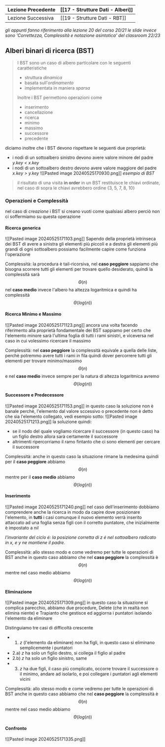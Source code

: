 | Lezione Precedente | [[17 - Strutture Dati - Alberi]] |
| ------------------ | -------------------------------- |
| Lezione Successiva | [[19 - Strutture Dati - RBT]]    |
_gli appunti fanno riferimento alla lezione 20 del corso 20/21 le slide invece sono 'Correttezza, Complessità e notazione asintotica' del classroom 22/23_

## Alberi binari di ricerca (BST)
>I BST sono un caso di albero particolare con le seguenti caratteristiche
>- struttura *dinamica*
>- basata sull'*ordinamento*
>- implementata in maniera *sparsa* 
>
>Inoltre i BST permettono operazioni come
>- inserimento
>- cancellazione
>- ricerca
>- minimo
>- massimo
>- successore
>- precedente

diciamo inoltre che i BST devono rispettare le seguenti due proprietà:
- i nodi di un sottoalbero sinistro devono avere valore minore del padre *y.key < x.key*
- i nodi di un sottoalbero destro devono avere valore maggiore del padre *x.key > y.key*
![[Pasted image 20240525170930.png]]
*esempio di BST*

>il risultato di una visita **in order** in un BST restituisce le chiavi ordinate, nel caso di sopra le chiavi avrebbero ordine {3, 5, 7, 8, 10}
 
### Operazioni e Complessità
nel caso di *creazione* i BST si creano vuoti come qualsiasi albero perciò non ci soffermiamo su questa operazione

#### Ricerca generica
![[Pasted image 20240525171103.png]]
Sapendo della proprietà intrinseca dei BST di avere a sinistra gli elementi più piccoli e a destra gli elementi più grandi di ogni sottoalbero possiamo facilmente capire come funziona l'operazione

Complessità:
la procedura è tail-ricorsiva, nel **caso peggiore** sappiamo che bisogna scorrere tutti gli elementi per trovare quello desiderato, quindi la complessità sarà $$Θ(n)$$
nel **caso medio** invece l'albero ha altezza logaritmica e quindi ha complessità $$Θ(log(n))$$
#### Ricerca Minimo e Massimo
![[Pasted image 20240525171123.png]]
ancora una volta facendo riferimento alla proprietà fondamentale dei BST sappiamo per certo che l'elemento minore sarà l'ultima foglia di tutti i rami sinistri, e viceversa nel caso in cui volessimo ricercare il massimo

Complessità:
nel **caso peggiore** la complessità equivale a quella delle liste, perchè potremmo avere tutti i rami in fila quindi dover percorrere tutti gli elementi per trovare minimo/massimo $$Θ(n)$$
e nel **caso medio** invece sempre per la natura di altezza logaritmica avremo $$Θ(log(n))$$

#### Successore e Predecessore
![[Pasted image 20240525171153.png]]
in questo caso la soluzione non è banale perchè, l'elemento dal valore sccessivo o precedente non è detto che sia l'elemento collegato, vedi esempio sotto:
![[Pasted image 20240525171213.png]]
la soluzione quindi: 
- se il nodo del quale vogliamo ricercare il successore (in questo caso) ha un figlio destro allora sarà certamente il successore
- altrimenti ripercorriamo il ramo fintanto che ci sono elementi per cercare il successore

Complessità:
anche in questo caso la situazione rimane la medesima quindi per il **caso peggiore** abbiamo $$Θ(n)$$ mentre per il **caso medio** abbiamo $$Θ(log(n))$$

#### Inserimento
![[Pasted image 20240525171240.png]]
nel caso dell'inserimento dobbiamo comprendere anche la ricerca in modo da capire dove posizionare l'elemento, in **tutti** i casi comunque il nuovo elemento verrà inserito attaccato ad una foglia senza figli con il corretto puntatore, che inizialmente è impostato a *nil*

*l'invariante del ciclo é: la posizione corretta di z é nel sottoalbero radicato in x, e y ne mantiene il padre.*

Complessità:
allo stesso modo e come vedremo per tutte le operazioni di BST anche in questo caso abbiamo che nel **caso peggiore** la complessità è $$Θ(n)$$ mentre nel caso medio abbiamo $$Θ(log(n))$$

#### Eliminazione
![[Pasted image 20240525171309.png]]
in questo caso la situazione si complica parecchio, abbiamo due procedure, Delete (che in realtà non elimina niente) e Trapianto che gestisce ed aggiorna i puntatori isolando l'elemento da eliminare

Distinguiamo tre casi di difficoltà crescente
- 1) *z* (l'elemento da eliminare) non ha figli, in questo caso si eliminano semplicemente i puntatori
- 2.a) *z* ha solo un figlio destro, si collega il figlio al padre
- 2.b) *z* ha solo un figlio sinistro, same
- 3) *z* ha due figli, il caso più complicato, occorre trovare il successore o il minimo, andare ad isolarlo, e poi collegare i puntatori agli elementi vicini 

Complessità: 
allo stesso modo e come vedremo per tutte le operazioni di BST anche in questo caso abbiamo che nel **caso peggiore** la complessità è $$Θ(n)$$ mentre nel caso medio abbiamo $$Θ(log(n))$$

#### Confronto
![[Pasted image 20240525171335.png]]

